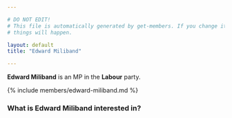 ```yaml
---

# DO NOT EDIT!
# This file is automatically generated by get-members. If you change it, bad
# things will happen.

layout: default
title: "Edward Miliband"

---
```


**Edward Miliband** is an MP in the **Labour** party.

{% include members/edward-miliband.md %}

### What is Edward Miliband interested in?


